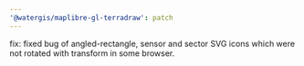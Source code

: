 ```yaml
---
'@watergis/maplibre-gl-terradraw': patch
---
```


fix: fixed bug of angled-rectangle, sensor and sector SVG icons which were not rotated with transform in some browser.
